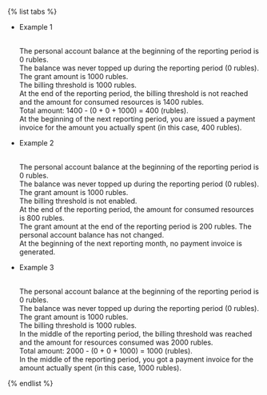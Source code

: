 {% list tabs %}

* Example 1

  <br/>The personal account balance at the beginning of the reporting period is 0 rubles.
  <br/>The balance was never topped up during the reporting period (0 rubles).
  <br/>The grant amount is 1000 rubles.
  <br/>The billing threshold is 1000 rubles.
  <br/>At the end of the reporting period, the billing threshold is not reached and the amount for consumed resources is 1400 rubles.
  <br/>Total amount: 1400 - (0 + 0 + 1000) = 400 (rubles).
  <br/>At the beginning of the next reporting period, you are issued a payment invoice for the amount you actually spent (in this case, 400 rubles).

* Example 2

  <br/>The personal account balance at the beginning of the reporting period is 0 rubles.
  <br/>The balance was never topped up during the reporting period (0 rubles).
  <br/>The grant amount is 1000 rubles.
  <br/>The billing threshold is not enabled.
  <br/>At the end of the reporting period, the amount for consumed resources is 800 rubles.
  <br/>The grant amount at the end of the reporting period is 200 rubles. The personal account balance has not changed.
  <br/>At the beginning of the next reporting month, no payment invoice is generated.

* Example 3

  <br/>The personal account balance at the beginning of the reporting period is 0 rubles.
  <br/>The balance was never topped up during the reporting period (0 rubles).
  <br/>The grant amount is 1000 rubles.
  <br/>The billing threshold is 1000 rubles.
  <br/>In the middle of the reporting period, the billing threshold was reached and the amount for resources consumed was 2000 rubles.
  <br/>Total amount: 2000 - (0 + 0 + 1000) = 1000 (rubles).
  <br/>In the middle of the reporting period, you got a payment invoice for the amount actually spent (in this case, 1000 rubles).

{% endlist %}

